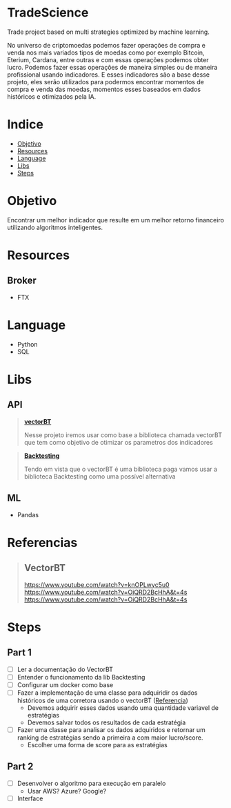 # TradeScience
Trade project based on multi strategies optimized by machine learning.

No universo de criptomoedas podemos fazer operações de compra e venda nos mais variados tipos de moedas como por exemplo Bitcoin, Eterium, Cardana, entre outras e com essas operações podemos obter lucro.
Podemos fazer essas operações de maneira simples ou de maneira profissional usando indicadores. E esses indicadores são a base desse projeto, eles serão 
utilizados para podermos encontrar momentos de compra e venda das moedas, momentos esses baseados em dados históricos e otimizados pela IA.

# Indice
* [Objetivo](#objetivo)
* [Resources](#resources)
* [Language](#language)
* [Libs](#libs)
* [Steps](#steps)

# Objetivo
Encontrar um melhor indicador que resulte em um melhor retorno financeiro utilizando algoritmos inteligentes.

# Resources
## Broker
* FTX

# Language
* Python
* SQL

# Libs
## API
> **[vectorBT](https://vectorbt.dev/)**
> <p>Nesse projeto iremos usar como base a biblioteca chamada vectorBT que tem como objetivo de otimizar os parametros dos indicadores</p>

> **[Backtesting](https://pypi.org/project/Backtesting/)**
> <p>Tendo em vista que o vectorBT é uma biblioteca paga vamos usar a biblioteca Backtesting como uma possível alternativa</p>

## ML
* Pandas

# Referencias
> ## VectorBT
> https://www.youtube.com/watch?v=knOPLwyc5u0
> https://www.youtube.com/watch?v=OiQRD2BcHhA&t=4s
> https://www.youtube.com/watch?v=OiQRD2BcHhA&t=4s

# Steps
## Part 1
- [ ] Ler a documentação do VectorBT
- [ ] Entender o funcionamento da lib Backtesting 
- [ ] Configurar um docker como base
- [ ] Fazer a implementação de uma classe para adquiridir os dados históricos de uma corretora usando o vectorBT ([Referencia](https://www.youtube.com/watch?v=knOPLwyc5u0))
  - Devemos adquirir esses dados usando uma quantidade variavel de estratégias
  - Devemos salvar todos os resultados de cada estratégia
- [ ] Fazer uma classe para analisar os dados adquiridos e retornar um ranking de estratégias sendo a primeira a com maior lucro/score.
  - Escolher uma forma de score para as estratégias

## Part 2
- [ ] Desenvolver o algoritmo para execução em paralelo
  - Usar AWS? Azure? Google?
- [ ] Interface
